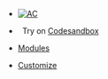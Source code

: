 <!-- docs/_sidebar.md -->

* [![AC](https://puzzlelang.org/assets/puzzle.png "PUZZLE. Abstract Code")]() <!--span class="hide_mobile" style="position: relative;top: -18px;left: 10px;">An abstract programming language</span-->

* &nbsp; Try on <a href="https://codesandbox.io/s/puzzle-ui-g942w2?file=/index.html:0-330" target="_blank" class="btn">Codesandbox</a>

* [Modules](chapters/MODULES.md)

* [Customize](README?id=customize)

<!--* <a href="https://github.com/puzzlelang/puzzle" target="_blank" class="" style="margin:0px 10px"><span class="fab fa-github"></span></a>-->

<!--* [Learn](?id=puzzle)

* [Guides](chapters/GUIDES.md)

* [Modules](chapters/modules/index.md) -->